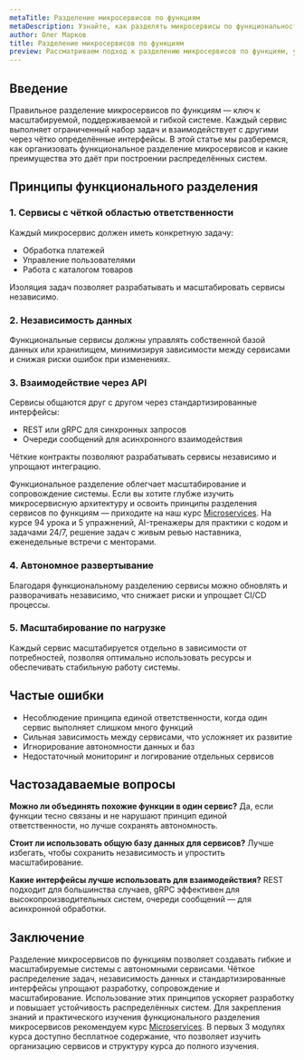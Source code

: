 ```yaml
---
metaTitle: Разделение микросервисов по функциям
metaDescription: Узнайте, как разделять микросервисы по функциональности, обеспечивать независимость сервисов и оптимизировать архитектуру распределённых систем
author: Олег Марков
title: Разделение микросервисов по функциям
preview: Рассматриваем подход к разделению микросервисов по функциям, управление зависимостями и повышение масштабируемости системы
---
```


## Введение

Правильное разделение микросервисов по функциям — ключ к масштабируемой, поддерживаемой и гибкой системе. Каждый сервис выполняет ограниченный набор задач и взаимодействует с другими через чётко определённые интерфейсы.
В этой статье мы разберемся, как организовать функциональное разделение микросервисов и какие преимущества это даёт при построении распределённых систем.

## Принципы функционального разделения

### 1. Сервисы с чёткой областью ответственности

Каждый микросервис должен иметь конкретную задачу:

* Обработка платежей
* Управление пользователями
* Работа с каталогом товаров

Изоляция задач позволяет разрабатывать и масштабировать сервисы независимо.

### 2. Независимость данных

Функциональные сервисы должны управлять собственной базой данных или хранилищем, минимизируя зависимости между сервисами и снижая риски ошибок при изменениях.

### 3. Взаимодействие через API

Сервисы общаются друг с другом через стандартизированные интерфейсы:

* REST или gRPC для синхронных запросов
* Очереди сообщений для асинхронного взаимодействия

Чёткие контракты позволяют разрабатывать сервисы независимо и упрощают интеграцию.

Функциональное разделение облегчает масштабирование и сопровождение системы. Если вы хотите глубже изучить микросервисную архитектуру и освоить принципы разделения сервисов по функциям — приходите на наш курс [Microservices](https://purpleschool.ru/course/microservices?utm_source=knowledgebase&utm_medium=article&utm_campaign=Razdelenie_mikroservisov_po_funktsiyam). На курсе 94 урока и 5 упражнений, AI-тренажеры для практики с кодом и задачами 24/7, решение задач с живым ревью наставника, еженедельные встречи с менторами.

### 4. Автономное развертывание

Благодаря функциональному разделению сервисы можно обновлять и разворачивать независимо, что снижает риски и упрощает CI/CD процессы.

### 5. Масштабирование по нагрузке

Каждый сервис масштабируется отдельно в зависимости от потребностей, позволяя оптимально использовать ресурсы и обеспечивать стабильную работу системы.

## Частые ошибки

* Несоблюдение принципа единой ответственности, когда один сервис выполняет слишком много функций
* Сильная зависимость между сервисами, что усложняет их развитие
* Игнорирование автономности данных и баз
* Недостаточный мониторинг и логирование отдельных сервисов

## Частозадаваемые вопросы

**Можно ли объединять похожие функции в один сервис?**
Да, если функции тесно связаны и не нарушают принцип единой ответственности, но лучше сохранять автономность.

**Стоит ли использовать общую базу данных для сервисов?**
Лучше избегать, чтобы сохранить независимость и упростить масштабирование.

**Какие интерфейсы лучше использовать для взаимодействия?**
REST подходит для большинства случаев, gRPC эффективен для высокопроизводительных систем, очереди сообщений — для асинхронной обработки.

## Заключение

Разделение микросервисов по функциям позволяет создавать гибкие и масштабируемые системы с автономными сервисами. Чёткое распределение задач, независимость данных и стандартизированные интерфейсы упрощают разработку, сопровождение и масштабирование.
Использование этих принципов ускоряет разработку и повышает устойчивость распределённых систем. Для закрепления знаний и практического изучения функционального разделения микросервисов рекомендуем курс [Microservices](https://purpleschool.ru/course/microservices?utm_source=knowledgebase&utm_medium=article&utm_campaign=Razdelenie_mikroservisov_po_funktsiyam).
В первых 3 модулях курса доступно бесплатное содержание, что позволяет изучить организацию сервисов и структуру курса до полного изучения.
